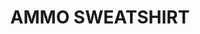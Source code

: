 ---
title: "AMMO SWEATSHIRT"
price: "TBA"
desc: "Opis nije dostupan"
img_path: "/assets/img/A.MIG-8007XXL.jpg"
brand: AMMO
available: true
cat: "tools"
subcat: "MERCHANDISING"
subsubcat: "SS"
---
